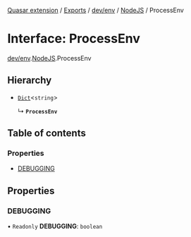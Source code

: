 [Quasar extension](../index.md) / [Exports](../modules.md) / [dev/env](../modules/dev_env.md) / [NodeJS](../modules/dev_env.NodeJS.md) / ProcessEnv

# Interface: ProcessEnv

[dev/env](../modules/dev_env.md).[NodeJS](../modules/dev_env.NodeJS.md).ProcessEnv

## Hierarchy

- [`Dict`](dev_env.NodeJS.Dict.md)<`string`\>

  ↳ **`ProcessEnv`**

## Table of contents

### Properties

- [DEBUGGING](dev_env.NodeJS.ProcessEnv.md#debugging)

## Properties

### DEBUGGING

• `Readonly` **DEBUGGING**: `boolean`
